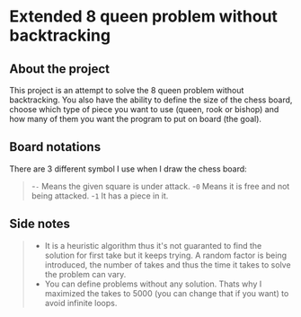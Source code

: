 Extended 8 queen problem without backtracking
===================

About the project
-------------
This project is an attempt to solve the 8 queen problem without backtracking. You also have the ability to define the size of the chess board, choose which type of piece you want to use (queen, rook or bishop) and how many of them you want the program to put on board (the goal). 

Board notations
-------------
There are 3 different symbol I use when I draw the chess board:
> -`-` Means the given square is under attack.
> -`0` Means it is free and not being attacked.
> -`1` It has a piece in it.

Side notes
-------------
> - It is a heuristic algorithm thus it's not guaranted to find the solution for first take but it keeps trying. A random factor is being introduced, the number of takes and thus the time it takes to solve the problem can vary. 
> - You can define problems without any solution. Thats why I maximized the takes to 5000 (you can change that if you want) to avoid infinite loops.



